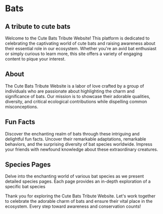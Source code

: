# Bats
## A tribute to cute bats

Welcome to the Cute Bats Tribute Website! This platform is dedicated to celebrating the captivating world of cute bats and raising awareness about their essential role in our ecosystem. Whether you're an avid bat enthusiast or simply curious to learn more, this site offers a variety of engaging content to pique your interest.

## About

The Cute Bats Tribute Website is a labor of love crafted by a group of individuals who are passionate about highlighting the charm and significance of bats. Our mission is to showcase their adorable qualities, diversity, and critical ecological contributions while dispelling common misconceptions.

## Fun Facts

Discover the enchanting realm of bats through these intriguing and delightful fun facts. Uncover their remarkable adaptations, remarkable behaviors, and the surprising diversity of bat species worldwide. Impress your friends with newfound knowledge about these extraordinary creatures.

## Species Pages

Delve into the enchanting world of various bat species as we present detailed species pages. Each page provides an in-depth exploration of a specific bat species

Thank you for exploring the Cute Bats Tribute Website. Let's work together to celebrate the adorable charm of bats and ensure their vital place in the ecosystem. Every step toward awareness and conservation counts!
